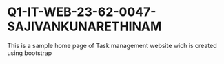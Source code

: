 # Q1-IT-WEB-23-62-0047-SAJIVANKUNARETHINAM

This is a sample home page of Task management website wich is created using bootstrap 
